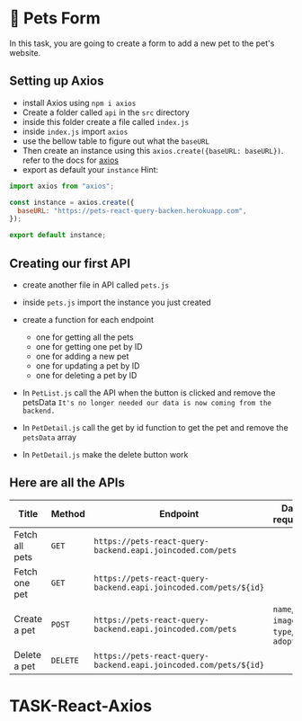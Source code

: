# 🐶 Pets Form

In this task, you are going to create a form to add a new pet to the pet's website.

## Setting up Axios

- install Axios using `npm i axios`
- Create a folder called `api` in the `src` directory
- inside this folder create a file called `index.js`
- inside `index.js` import `axios`
- use the bellow table to figure out what the `baseURL`
- Then create an instance using this `axios.create({baseURL: baseURL})`. refer to the docs for [axios](https://axios-http.com/docs/intro)
- export as default your `instance`
  Hint:

```js
import axios from "axios";

const instance = axios.create({
  baseURL: "https://pets-react-query-backen.herokuapp.com",
});

export default instance;
```

## Creating our first API

- create another file in API called `pets.js`
- inside `pets.js` import the instance you just created
- create a function for each endpoint

  - one for getting all the pets
  - one for getting one pet by ID
  - one for adding a new pet
  - one for updating a pet by ID
  - one for deleting a pet by ID

- In `PetList.js` call the API when the button is clicked and remove the petsData `It's no longer needed our data is now coming from the backend.`
- In `PetDetail.js` call the get by id function to get the pet and remove the `petsData` array
- In `PetDetail.js` make the delete button work

## Here are all the APIs

| Title          | Method   | Endpoint                                                         | Data required                      |
| -------------- | -------- | ---------------------------------------------------------------- | ---------------------------------- |
| Fetch all pets | `GET`    | `https://pets-react-query-backend.eapi.joincoded.com/pets`       |                                    |
| Fetch one pet  | `GET`    | `https://pets-react-query-backend.eapi.joincoded.com/pets/${id}` |                                    |
| Create a pet   | `POST`   | `https://pets-react-query-backend.eapi.joincoded.com/pets`       | `name`, `image`, `type`, `adopted` |
| Delete a pet   | `DELETE` | `https://pets-react-query-backend.eapi.joincoded.com/pets/${id}` |                                    |
# TASK-React-Axios
